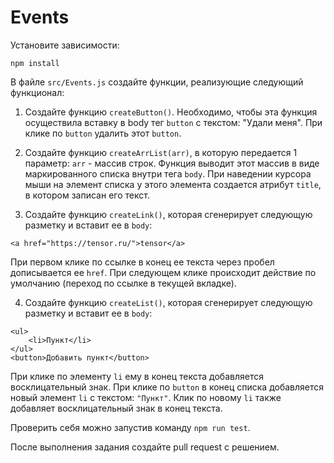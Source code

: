 # Events

Установите зависимости:

```
npm install
```

В файле `src/Events.js` создайте функции, реализующие следующий функционал:

1. Создайте функцию `createButton()`. Необходимо, чтобы эта функция осуществила вставку в body тег `button` с текстом: "Удали меня".
   При клике по `button` удалить этот `button`.

2. Создайте функцию `createArrList(arr)`, в которую передается 1 параметр: `arr` - массив строк.
   Функция выводит этот массив в виде маркированного списка внутри тега `body`.
   При наведении курсора мыши на элемент списка у этого элемента создается атрибут `title`, в котором записан его текст.

3. Создайте функцию `createLink()`, которая сгенерирует следующую разметку и вставит ее в `body`:

```
<a href="https://tensor.ru/">tensor</a>
```

При первом клике по ссылке в конец ее текста через пробел дописывается ее `href`.
При следующем клике происходит действие по умолчанию (переход по ссылке в текущей вкладке).

4. Создайте функцию `createList()`, которая сгенерирует следующую разметку и вставит ее в `body`:

```
<ul>
    <li>Пункт</li>
</ul>
<button>Добавить пункт</button>
```

При клике по элементу `li` ему в конец текста добавляется восклицательный знак.
При клике по `button` в конец списка добавляется новый элемент `li` с текстом: `"Пункт"`.
Клик по новому `li` также добавляет восклицательный знак в конец текста.

Проверить себя можно запустив команду `npm run test`.

После выполнения задания создайте pull request с решением.
